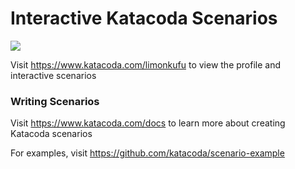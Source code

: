 # Interactive Katacoda Scenarios

[![](http://shields.katacoda.com/katacoda/limonkufu/count.svg)](https://www.katacoda.com/limonkufu "Get your profile on Katacoda.com")

Visit https://www.katacoda.com/limonkufu to view the profile and interactive scenarios

### Writing Scenarios
Visit https://www.katacoda.com/docs to learn more about creating Katacoda scenarios

For examples, visit https://github.com/katacoda/scenario-example
